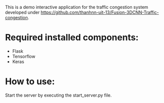 This is a demo interactive application for the traffic congestion system developed under https://github.com/thanhnn-uit-13/Fusion-3DCNN-Traffic-congestion.

# Required installed components:
- Flask
- Tensorflow
- Keras

# How to use:
Start the server by executing the start_server.py file.
